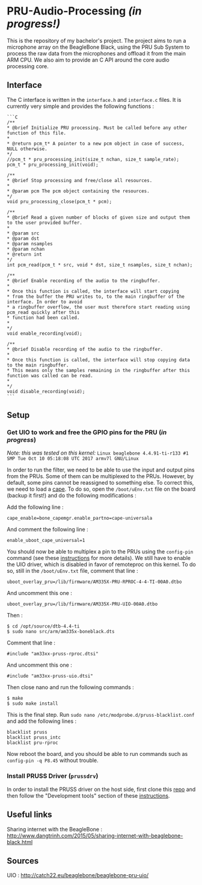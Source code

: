 # PRU-Audio-Processing *(in progress!)*

This is the repository of my bachelor's project. The project aims to run a microphone array on the BeagleBone Black, using the PRU Sub System to process the raw data from the microphones and offload it from the main ARM CPU. We also aim to provide an C API around the core audio processing core.

## Interface

The C interface is written in the `interface.h` and `interface.c` files. It is currently very simple and provides the following functions :

    ```C
    /**
    * @brief Initialize PRU processing. Must be called before any other function of this file.
    * 
    * @return pcm_t* A pointer to a new pcm object in case of success, NULL otherwise.
    */
    //pcm_t * pru_processing_init(size_t nchan, size_t sample_rate);
    pcm_t * pru_processing_init(void);

    /**
    * @brief Stop processing and free/close all resources.
    * 
    * @param pcm The pcm object containing the resources.
    */
    void pru_processing_close(pcm_t * pcm);
    
    /**
    * @brief Read a given number of blocks of given size and output them to the user provided buffer.
    * 
    * @param src 
    * @param dst 
    * @param nsamples 
    * @param nchan 
    * @return int 
    */
    int pcm_read(pcm_t * src, void * dst, size_t nsamples, size_t nchan);

    /**
    * @brief Enable recording of the audio to the ringbuffer.
    * 
    * Once this function is called, the interface will start copying
    * from the buffer the PRU writes to, to the main ringbuffer of the interface. In order to avoid
    * a ringbuffer overflow, the user must therefore start reading using pcm_read quickly after this
    * function had been called.
    * 
    */
    void enable_recording(void);

    /**
    * @brief Disable recording of the audio to the ringbuffer.
    * 
    * Once this function is called, the interface will stop copying data to the main ringbuffer.
    * This means only the samples remaining in the ringbuffer after this function was called can be read.
    * 
    */
    void disable_recording(void);
    ```

## Setup

### Get UIO to work and free the GPIO pins for the PRU (*in progress*)

*Note: this was tested on this kernel:* `Linux beaglebone 4.4.91-ti-r133 #1 SMP Tue Oct 10 05:18:08 UTC 2017 armv7l GNU/Linux`

In order to run the filter, we need to be able to use the input and output pins from the PRUs. Some of them can be multiplexed to the PRUs. However, by default, some pins cannot be reassigned to something else. To correct this, we need to load a [cape](https://elinux.org/Capemgr). To do so, open the `/boot/uEnv.txt` file on the board (backup it first!) and do the following modifications :

Add the following line :

    cape_enable=bone_capemgr.enable_partno=cape-universala

And comment the following line :

    enable_uboot_cape_universal=1

You should now be able to multiplex a pin to the PRUs using the `config-pin` command (see these [instructions](Documentation/pins.md) for more details). We still have to enable the UIO driver, which is disabled in favor of remoteproc on this kernel. To do so, still in the `/boot/uEnv.txt` file, comment that line :

    uboot_overlay_pru=/lib/firmware/AM335X-PRU-RPROC-4-4-TI-00A0.dtbo

And uncomment this one :

    uboot_overlay_pru=/lib/firmware/AM335X-PRU-UIO-00A0.dtbo

Then :

    $ cd /opt/source/dtb-4.4-ti
    $ sudo nano src/arm/am335x-boneblack.dts

Comment that line :

    #include "am33xx-pruss-rproc.dtsi"

And uncomment this one :

    #include "am33xx-pruss-uio.dtsi"

Then close nano and run the following commands :

    $ make
    $ sudo make install

This is the final step. Run `sudo nano /etc/modprobe.d/pruss-blacklist.conf` and add the following lines :

    blacklist pruss
    blacklist pruss_intc
    blacklist pru-rproc

Now reboot the board, and you should be able to run commands such as `config-pin -q P8.45` without trouble.

### Install PRUSS Driver (`prussdrv`)

In order to install the PRUSS driver on the host side, first clone this [repo](https://github.com/beagleboard/am335x_pru_package) and then follow the "Development tools" section of these [instructions](http://mythopoeic.org/bbb-pru-minimal/).

## Useful links

Sharing internet with the BeagleBone : http://www.dangtrinh.com/2015/05/sharing-internet-with-beaglebone-black.html

## Sources

UIO : http://catch22.eu/beaglebone/beaglebone-pru-uio/
